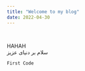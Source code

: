 ```yaml
---
title: "Welcome to my blog"
date: 2022-04-30
---
```


&rlm;

HAHAH<br>
سلام بر دنیای عزیز




`````
First Code
`````
